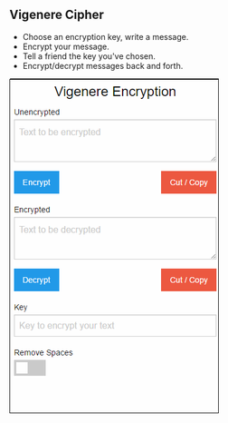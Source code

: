 <h2>Vigenere Cipher</h2>
<ul>
<li>Choose an encryption key, write a message.</li>
<li>Encrypt your message.</li>
<li>Tell a friend the key you've chosen.</li>
<li>Encrypt/decrypt messages back and forth.</li>
</ul>

<p align="left">
  <img src="vigenere_pic.png" />
</p>
